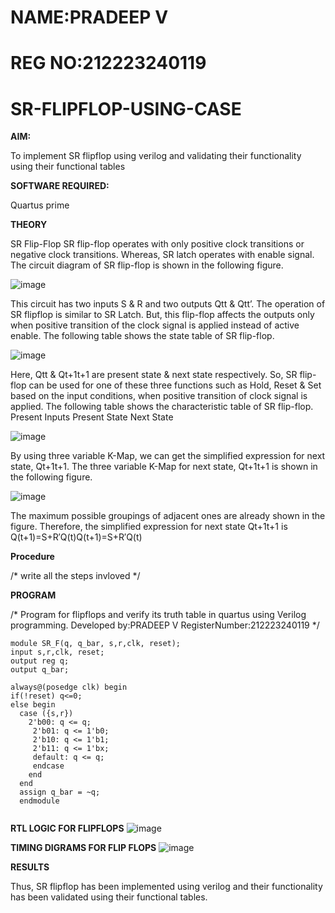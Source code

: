 # NAME:PRADEEP V
# REG NO:212223240119
# SR-FLIPFLOP-USING-CASE

**AIM:**

To implement  SR flipflop using verilog and validating their functionality using their functional tables

**SOFTWARE REQUIRED:**

Quartus prime

**THEORY**

SR Flip-Flop SR flip-flop operates with only positive clock transitions or negative clock transitions. Whereas, SR latch operates with enable signal. The circuit diagram of SR flip-flop is shown in the following figure.

![image](https://github.com/naavaneetha/SR-FLIPFLOP-USING-CASE/assets/154305477/0f710028-ad52-4d3e-9276-8714cf023a25)

 
This circuit has two inputs S & R and two outputs Qtt & Qtt’. The operation of SR flipflop is similar to SR Latch. But, this flip-flop affects the outputs only when positive transition of the clock signal is applied instead of active enable. The following table shows the state table of SR flip-flop.

![image](https://github.com/naavaneetha/SR-FLIPFLOP-USING-CASE/assets/154305477/dabfc4f4-87e3-4cbc-9472-f89ee1b5ed30)

 
Here, Qtt & Qt+1t+1 are present state & next state respectively. So, SR flip-flop can be used for one of these three functions such as Hold, Reset & Set based on the input conditions, when positive transition of clock signal is applied. The following table shows the characteristic table of SR flip-flop. Present Inputs Present State Next State

![image](https://github.com/naavaneetha/SR-FLIPFLOP-USING-CASE/assets/154305477/dd90d16c-aec5-4290-a586-e2346b1e9eb5)

 
By using three variable K-Map, we can get the simplified expression for next state, Qt+1t+1. The three variable K-Map for next state, Qt+1t+1 is shown in the following figure.

![image](https://github.com/naavaneetha/SR-FLIPFLOP-USING-CASE/assets/154305477/473efad6-d70b-4ca7-aeb7-898bbfca319f)

 
The maximum possible groupings of adjacent ones are already shown in the figure. Therefore, the simplified expression for next state Qt+1t+1 is Q(t+1)=S+R′Q(t)Q(t+1)=S+R′Q(t)

**Procedure**

/* write all the steps invloved */

**PROGRAM**

/* Program for flipflops and verify its truth table in quartus using Verilog programming. 
Developed by:PRADEEP V
RegisterNumber:212223240119
*/
```
module SR_F(q, q_bar, s,r,clk, reset);
input s,r,clk, reset;
output reg q;
output q_bar;

always@(posedge clk) begin
if(!reset) q<=0;
else begin
  case ({s,r})
    2'b00: q <= q;
	 2'b01: q <= 1'b0;
	 2'b10: q <= 1'b1;
	 2'b11: q <= 1'bx;
	 default: q <= q;
	 endcase
	end
  end	
  assign q_bar = ~q;
  endmodule
  
```

**RTL LOGIC FOR FLIPFLOPS**
![image](https://github.com/velupradeep/SR-FLIPFLOP-USING-CASE/assets/150329341/d358ece4-f5bc-45ae-9584-8b16ceb059ee)


**TIMING DIGRAMS FOR FLIP FLOPS**
![image](https://github.com/velupradeep/SR-FLIPFLOP-USING-CASE/assets/150329341/cb302cf7-23cd-4bed-8ca1-7e210e24f36c)


**RESULTS**

Thus, SR flipflop has been implemented using verilog and their functionality has been validated using their functional tables.
